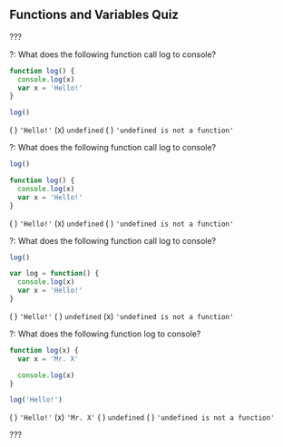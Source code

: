 Functions and Variables Quiz
---

???

?: What does the following function call log to console?

``` javascript
function log() {
  console.log(x)
  var x = 'Hello!'
}

log()
```

( ) `'Hello!'`
(x) `undefined`
( ) `'undefined is not a function'`

?: What does the following function call log to console?

``` javascript
log()

function log() {
  console.log(x)
  var x = 'Hello!'
}
```

( ) `'Hello!'`
(x) `undefined`
( ) `'undefined is not a function'`

?: What does the following function call log to console?

``` javascript
log()

var log = function() {
  console.log(x)
  var x = 'Hello!'
}
```

( ) `'Hello!'`
( ) `undefined`
(x) `'undefined is not a function'`


?: What does the following function log to console?

``` javascript
function log(x) {
  var x = 'Mr. X'

  console.log(x)
}

log('Hello!')
```

( ) `'Hello!'`
(x) `'Mr. X'`
( ) `undefined`
( ) `'undefined is not a function'`

???

